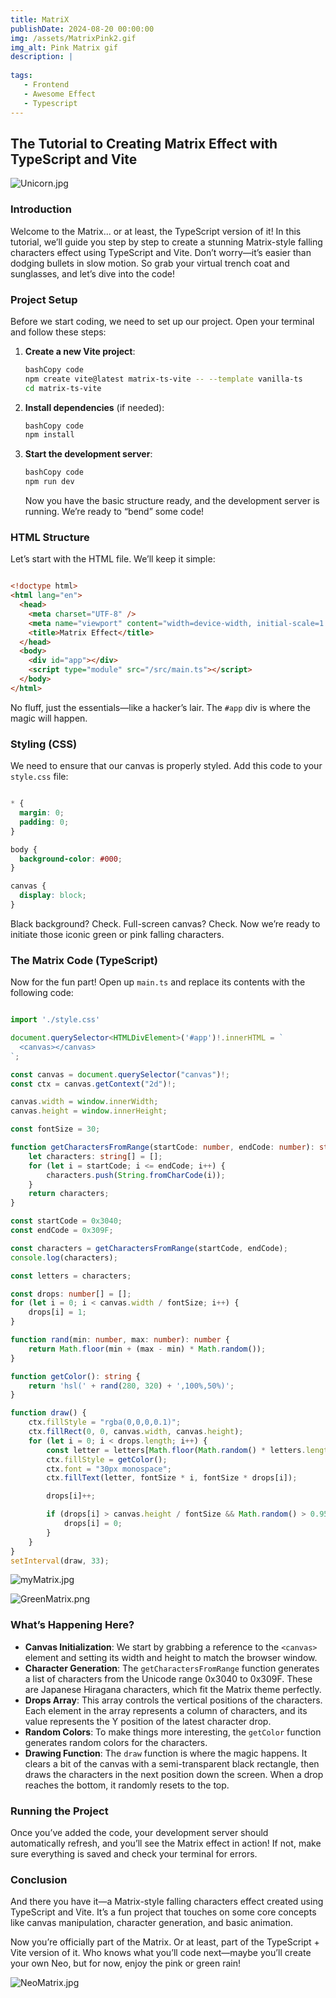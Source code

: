 ```yaml
---
title: MatriX
publishDate: 2024-08-20 00:00:00
img: /assets/MatrixPink2.gif
img_alt: Pink Matrix gif
description: | 
  
tags:
   - Frontend
   - Awesome Effect
   - Typescript
---
```




## The Tutorial to Creating Matrix Effect with TypeScript and Vite

![Unicorn.jpg](../../assets/Unicorn.jpg)

### Introduction


Welcome to the Matrix... or at least, the TypeScript version of it! In this tutorial, we’ll guide you step by step to create a stunning Matrix-style falling characters effect using TypeScript and Vite. Don’t worry—it’s easier than dodging bullets in slow motion. So grab your virtual trench coat and sunglasses, and let’s dive into the code!

### Project Setup

Before we start coding, we need to set up our project. Open your terminal and follow these steps:

1. **Create a new Vite project**:

    ```bash
    bashCopy code
    npm create vite@latest matrix-ts-vite -- --template vanilla-ts
    cd matrix-ts-vite
    
    ```

2. **Install dependencies** (if needed):

    ```bash
    bashCopy code
    npm install
    
    ```

3. **Start the development server**:

    ```bash
    bashCopy code
    npm run dev
    
    ```

   Now you have the basic structure ready, and the development server is running. We’re ready to “bend” some code!


### HTML Structure

Let’s start with the HTML file. We’ll keep it simple:

```html

<!doctype html>
<html lang="en">
  <head>
    <meta charset="UTF-8" />
    <meta name="viewport" content="width=device-width, initial-scale=1.0" />
    <title>Matrix Effect</title>
  </head>
  <body>
    <div id="app"></div>
    <script type="module" src="/src/main.ts"></script>
  </body>
</html>

```

No fluff, just the essentials—like a hacker’s lair. The `#app` div is where the magic will happen.

### Styling (CSS)

We need to ensure that our canvas is properly styled. Add this code to your `style.css` file:

```css

* {
  margin: 0;
  padding: 0;
}

body {
  background-color: #000;
}

canvas {
  display: block;
}

```

Black background? Check. Full-screen canvas? Check. Now we’re ready to initiate those iconic green or pink falling characters.

### The Matrix Code (TypeScript)

Now for the fun part! Open up `main.ts` and replace its contents with the following code:

```ts

import './style.css'

document.querySelector<HTMLDivElement>('#app')!.innerHTML = `
  <canvas></canvas>
`;

const canvas = document.querySelector("canvas")!;
const ctx = canvas.getContext("2d")!;

canvas.width = window.innerWidth;
canvas.height = window.innerHeight;

const fontSize = 30;

function getCharactersFromRange(startCode: number, endCode: number): string[] {
    let characters: string[] = [];
    for (let i = startCode; i <= endCode; i++) {
        characters.push(String.fromCharCode(i));
    }
    return characters;
}

const startCode = 0x3040;
const endCode = 0x309F;

const characters = getCharactersFromRange(startCode, endCode);
console.log(characters);

const letters = characters;

const drops: number[] = [];
for (let i = 0; i < canvas.width / fontSize; i++) {
    drops[i] = 1;
}

function rand(min: number, max: number): number {
    return Math.floor(min + (max - min) * Math.random());
}

function getColor(): string {
    return 'hsl(' + rand(280, 320) + ',100%,50%)';
}

function draw() {
    ctx.fillStyle = "rgba(0,0,0,0.1)";
    ctx.fillRect(0, 0, canvas.width, canvas.height);
    for (let i = 0; i < drops.length; i++) {
        const letter = letters[Math.floor(Math.random() * letters.length)];
        ctx.fillStyle = getColor();
        ctx.font = "30px monospace";
        ctx.fillText(letter, fontSize * i, fontSize * drops[i]);

        drops[i]++;

        if (drops[i] > canvas.height / fontSize && Math.random() > 0.95) {
            drops[i] = 0;
        }
    }
}
setInterval(draw, 33);

```
![myMatrix.jpg](../../assets/myMatrix.jpg)

![GreenMatrix.png](../../assets/GreenMatrix.png)


### What’s Happening Here?

- **Canvas Initialization**: We start by grabbing a reference to the `<canvas>` element and setting its width and height to match the browser window.
- **Character Generation**: The `getCharactersFromRange` function generates a list of characters from the Unicode range 0x3040 to 0x309F. These are Japanese Hiragana characters, which fit the Matrix theme perfectly.
- **Drops Array**: This array controls the vertical positions of the characters. Each element in the array represents a column of characters, and its value represents the Y position of the latest character drop.
- **Random Colors**: To make things more interesting, the `getColor` function generates random colors for the characters.
- **Drawing Function**: The `draw` function is where the magic happens. It clears a bit of the canvas with a semi-transparent black rectangle, then draws the characters in the next position down the screen. When a drop reaches the bottom, it randomly resets to the top.

### Running the Project

Once you’ve added the code, your development server should automatically refresh, and you’ll see the Matrix effect in action! If not, make sure everything is saved and check your terminal for errors.

### Conclusion

And there you have it—a Matrix-style falling characters effect created using TypeScript and Vite. It’s a fun project that touches on some core concepts like canvas manipulation, character generation, and basic animation.

Now you’re officially part of the Matrix. Or at least, part of the TypeScript + Vite version of it. Who knows what you’ll code next—maybe you’ll create your own Neo, but for now, enjoy the pink or green rain!



![NeoMatrix.jpg](../../assets/NeoMatrix.jpg)